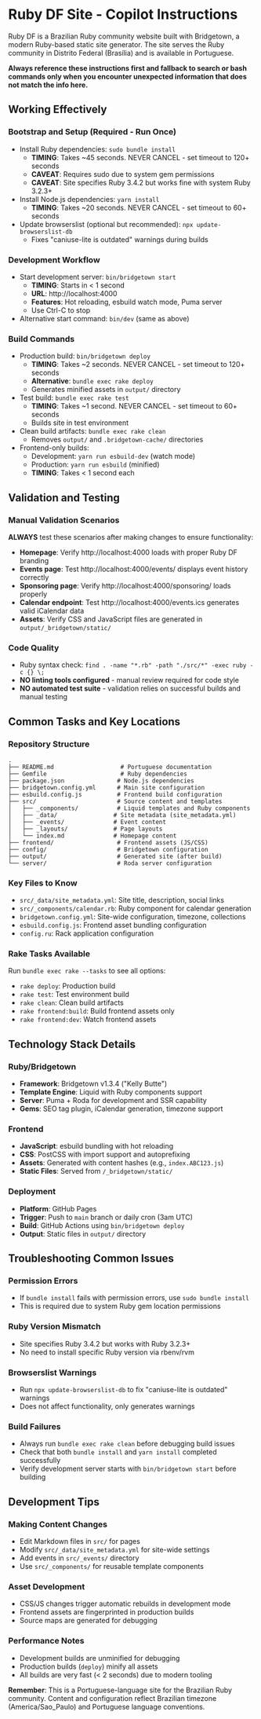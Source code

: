 # Ruby DF Site - Copilot Instructions

Ruby DF is a Brazilian Ruby community website built with Bridgetown, a modern Ruby-based static site generator. The site serves the Ruby community in Distrito Federal (Brasília) and is available in Portuguese.

**Always reference these instructions first and fallback to search or bash commands only when you encounter unexpected information that does not match the info here.**

## Working Effectively

### Bootstrap and Setup (Required - Run Once)
- Install Ruby dependencies: `sudo bundle install` 
  - **TIMING**: Takes ~45 seconds. NEVER CANCEL - set timeout to 120+ seconds
  - **CAVEAT**: Requires sudo due to system gem permissions  
  - **CAVEAT**: Site specifies Ruby 3.4.2 but works fine with system Ruby 3.2.3+
- Install Node.js dependencies: `yarn install`
  - **TIMING**: Takes ~20 seconds. NEVER CANCEL - set timeout to 60+ seconds
- Update browserslist (optional but recommended): `npx update-browserslist-db`
  - Fixes "caniuse-lite is outdated" warnings during builds

### Development Workflow
- Start development server: `bin/bridgetown start` 
  - **TIMING**: Starts in < 1 second
  - **URL**: http://localhost:4000
  - **Features**: Hot reloading, esbuild watch mode, Puma server
  - Use Ctrl-C to stop
- Alternative start command: `bin/dev` (same as above)

### Build Commands
- Production build: `bin/bridgetown deploy`
  - **TIMING**: Takes ~2 seconds. NEVER CANCEL - set timeout to 120+ seconds
  - **Alternative**: `bundle exec rake deploy`
  - Generates minified assets in `output/` directory
- Test build: `bundle exec rake test`
  - **TIMING**: Takes ~1 second. NEVER CANCEL - set timeout to 60+ seconds  
  - Builds site in test environment
- Clean build artifacts: `bundle exec rake clean`
  - Removes `output/` and `.bridgetown-cache/` directories
- Frontend-only builds:
  - Development: `yarn run esbuild-dev` (watch mode)
  - Production: `yarn run esbuild` (minified)
  - **TIMING**: Takes < 1 second each

## Validation and Testing

### Manual Validation Scenarios  
**ALWAYS** test these scenarios after making changes to ensure functionality:
- **Homepage**: Verify http://localhost:4000 loads with proper Ruby DF branding
- **Events page**: Test http://localhost:4000/events/ displays event history correctly  
- **Sponsoring page**: Verify http://localhost:4000/sponsoring/ loads properly
- **Calendar endpoint**: Test http://localhost:4000/events.ics generates valid iCalendar data
- **Assets**: Verify CSS and JavaScript files are generated in `output/_bridgetown/static/`

### Code Quality
- Ruby syntax check: `find . -name "*.rb" -path "./src/*" -exec ruby -c {} \;`
- **NO linting tools configured** - manual review required for code style
- **NO automated test suite** - validation relies on successful builds and manual testing

## Common Tasks and Key Locations

### Repository Structure  
```
.
├── README.md                   # Portuguese documentation
├── Gemfile                     # Ruby dependencies
├── package.json               # Node.js dependencies  
├── bridgetown.config.yml      # Main site configuration
├── esbuild.config.js          # Frontend build configuration
├── src/                       # Source content and templates
│   ├── _components/           # Liquid templates and Ruby components
│   ├── _data/                # Site metadata (site_metadata.yml)
│   ├── _events/              # Event content
│   ├── _layouts/             # Page layouts
│   └── index.md              # Homepage content
├── frontend/                  # Frontend assets (JS/CSS)
├── config/                    # Bridgetown configuration
├── output/                    # Generated site (after build)
└── server/                    # Roda server configuration
```

### Key Files to Know
- `src/_data/site_metadata.yml`: Site title, description, social links
- `src/_components/calendar.rb`: Ruby component for calendar generation
- `bridgetown.config.yml`: Site-wide configuration, timezone, collections
- `esbuild.config.js`: Frontend asset bundling configuration
- `config.ru`: Rack application configuration

### Rake Tasks Available
Run `bundle exec rake --tasks` to see all options:
- `rake deploy`: Production build
- `rake test`: Test environment build  
- `rake clean`: Clean build artifacts
- `rake frontend:build`: Build frontend assets only
- `rake frontend:dev`: Watch frontend assets

## Technology Stack Details

### Ruby/Bridgetown
- **Framework**: Bridgetown v1.3.4 ("Kelly Butte")
- **Template Engine**: Liquid with Ruby components support
- **Server**: Puma + Roda for development and SSR capability
- **Gems**: SEO tag plugin, iCalendar generation, timezone support

### Frontend
- **JavaScript**: esbuild bundling with hot reloading
- **CSS**: PostCSS with import support and autoprefixing  
- **Assets**: Generated with content hashes (e.g., `index.ABC123.js`)
- **Static Files**: Served from `/_bridgetown/static/`

### Deployment  
- **Platform**: GitHub Pages
- **Trigger**: Push to `main` branch or daily cron (3am UTC)
- **Build**: GitHub Actions using `bin/bridgetown deploy`
- **Output**: Static files in `output/` directory

## Troubleshooting Common Issues

### Permission Errors
- If `bundle install` fails with permission errors, use `sudo bundle install`
- This is required due to system Ruby gem location permissions

### Ruby Version Mismatch  
- Site specifies Ruby 3.4.2 but works with Ruby 3.2.3+
- No need to install specific Ruby version via rbenv/rvm

### Browserslist Warnings
- Run `npx update-browserslist-db` to fix "caniuse-lite is outdated" warnings
- Does not affect functionality, only generates warnings

### Build Failures
- Always run `bundle exec rake clean` before debugging build issues
- Check that both `bundle install` and `yarn install` completed successfully
- Verify development server starts with `bin/bridgetown start` before building

## Development Tips

### Making Content Changes
- Edit Markdown files in `src/` for pages
- Modify `src/_data/site_metadata.yml` for site-wide settings
- Add events in `src/_events/` directory
- Use `src/_components/` for reusable template components

### Asset Development
- CSS/JS changes trigger automatic rebuilds in development mode
- Frontend assets are fingerprinted in production builds
- Source maps are generated for debugging

### Performance Notes
- Development builds are unminified for debugging
- Production builds (`deploy`) minify all assets
- All builds are very fast (< 2 seconds) due to modern tooling

**Remember**: This is a Portuguese-language site for the Brazilian Ruby community. Content and configuration reflect Brazilian timezone (America/Sao_Paulo) and Portuguese language conventions.